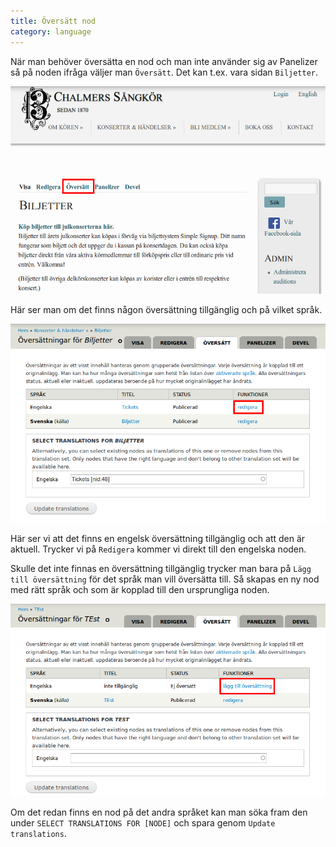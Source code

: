 ```yaml
---
title: Översätt nod
category: language
---
```

När man behöver översätta en nod och man inte använder sig av Panelizer så på noden ifråga väljer man `Översätt`. Det kan t.ex. vara sidan `Biljetter`.

[![Översätt](/images/node-translate.png)](/images/node-translate.png)

Här ser man om det finns någon översättning tillgänglig och på vilket språk.

[![Tillgängliga översättningar](/images/node-translate-overview.png)](/images/node-translate-overview.png)

Här ser vi att det finns en engelsk översättning tillgänglig och att den är aktuell. Trycker vi på `Redigera` kommer vi direkt till den engelska noden.

Skulle det inte finnas en översättning tillgänglig trycker man bara på `Lägg till översättning` för det språk man vill översätta till. Så skapas en ny nod med rätt språk och som är kopplad till den ursprungliga noden.

[![Lägg till översättning](/images/node-translate-add-translation.png)](/images/node-translate-add-translation.png)

Om det redan finns en nod på det andra språket kan man söka fram den under `SELECT TRANSLATIONS FOR [NODE]` och spara genom `Update translations`.

